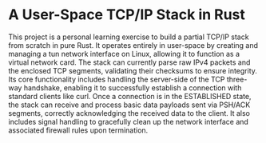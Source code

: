 # A User-Space TCP/IP Stack in Rust

This project is a personal learning exercise to build a partial TCP/IP stack from scratch in pure Rust. It operates entirely in user-space by creating and managing a tun network interface on Linux, allowing it to function as a virtual network card. The stack can currently parse raw IPv4 packets and the enclosed TCP segments, validating their checksums to ensure integrity. Its core functionality includes handling the server-side of the TCP three-way handshake, enabling it to successfully establish a connection with standard clients like curl. Once a connection is in the ESTABLISHED state, the stack can receive and process basic data payloads sent via PSH/ACK segments, correctly acknowledging the received data to the client. It also includes signal handling to gracefully clean up the network interface and associated firewall rules upon termination.
